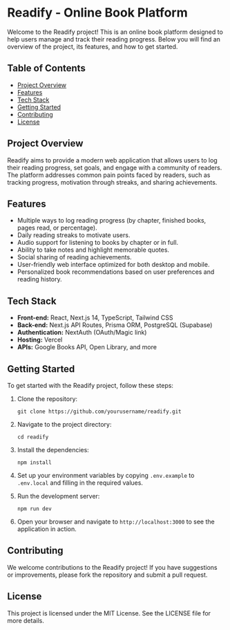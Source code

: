 # Readify - Online Book Platform

Welcome to the Readify project! This is an online book platform designed to help users manage and track their reading progress. Below you will find an overview of the project, its features, and how to get started.

## Table of Contents

- [Project Overview](#project-overview)
- [Features](#features)
- [Tech Stack](#tech-stack)
- [Getting Started](#getting-started)
- [Contributing](#contributing)
- [License](#license)

## Project Overview

Readify aims to provide a modern web application that allows users to log their reading progress, set goals, and engage with a community of readers. The platform addresses common pain points faced by readers, such as tracking progress, motivation through streaks, and sharing achievements.

## Features

- Multiple ways to log reading progress (by chapter, finished books, pages read, or percentage).
- Daily reading streaks to motivate users.
- Audio support for listening to books by chapter or in full.
- Ability to take notes and highlight memorable quotes.
- Social sharing of reading achievements.
- User-friendly web interface optimized for both desktop and mobile.
- Personalized book recommendations based on user preferences and reading history.

## Tech Stack

- **Front-end:** React, Next.js 14, TypeScript, Tailwind CSS
- **Back-end:** Next.js API Routes, Prisma ORM, PostgreSQL (Supabase)
- **Authentication:** NextAuth (OAuth/Magic link)
- **Hosting:** Vercel
- **APIs:** Google Books API, Open Library, and more

## Getting Started

To get started with the Readify project, follow these steps:

1. Clone the repository:
   ```
   git clone https://github.com/yourusername/readify.git
   ```

2. Navigate to the project directory:
   ```
   cd readify
   ```

3. Install the dependencies:
   ```
   npm install
   ```

4. Set up your environment variables by copying `.env.example` to `.env.local` and filling in the required values.

5. Run the development server:
   ```
   npm run dev
   ```

6. Open your browser and navigate to `http://localhost:3000` to see the application in action.

## Contributing

We welcome contributions to the Readify project! If you have suggestions or improvements, please fork the repository and submit a pull request.

## License

This project is licensed under the MIT License. See the LICENSE file for more details.